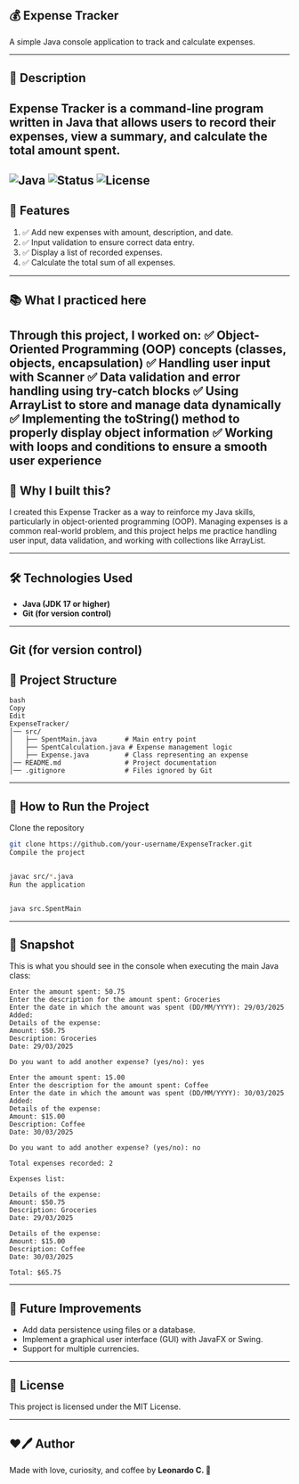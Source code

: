 ## 💰 Expense Tracker
A simple Java console application to track and calculate expenses.

---
## 📌 Description
Expense Tracker is a command-line program written in Java that allows users to record their expenses, view a summary, and calculate the total amount spent.
---
![Java](https://img.shields.io/badge/Java-ED8B00?style=for-the-badge&logo=java&logoColor=white)
![Status](https://img.shields.io/badge/status-learning-blue?style=for-the-badge)
![License](https://img.shields.io/badge/license-MIT-green?style=for-the-badge)
---
## 🚀 Features
1. ✅ Add new expenses with amount, description, and date.
2. ✅ Input validation to ensure correct data entry.
3. ✅ Display a list of recorded expenses.
4. ✅ Calculate the total sum of all expenses.

---
## 📚 What I practiced here
Through this project, I worked on:
✅ Object-Oriented Programming (OOP) concepts (classes, objects, encapsulation)
✅ Handling user input with Scanner
✅ Data validation and error handling using try-catch blocks
✅ Using ArrayList to store and manage data dynamically
✅ Implementing the toString() method to properly display object information
✅ Working with loops and conditions to ensure a smooth user experience
---
## 🧠 Why I built this?
I created this Expense Tracker as a way to reinforce my Java skills, particularly in object-oriented programming (OOP). Managing expenses is a common real-world problem, and this project helps me practice handling user input, data validation, and working with collections like ArrayList.

---
## 🛠️ Technologies Used
- **Java (JDK 17 or higher)**
- **Git (for version control)**
---

## Git (for version control)

## 📂 Project Structure
````
bash
Copy
Edit
ExpenseTracker/
│── src/
│   ├── SpentMain.java       # Main entry point
│   ├── SpentCalculation.java # Expense management logic
│   ├── Expense.java         # Class representing an expense
│── README.md                # Project documentation
│── .gitignore               # Files ignored by Git
````
---

## 🚀 How to Run the Project
Clone the repository

```sh
git clone https://github.com/your-username/ExpenseTracker.git
Compile the project
```
```sh

javac src/*.java
Run the application
```
```sh

java src.SpentMain
```
---
## 📸 Snapshot
This is what you should see in the console when executing the main Java class:
```
Enter the amount spent: 50.75
Enter the description for the amount spent: Groceries
Enter the date in which the amount was spent (DD/MM/YYYY): 29/03/2025
Added: 
Details of the expense:
Amount: $50.75
Description: Groceries
Date: 29/03/2025

Do you want to add another expense? (yes/no): yes

Enter the amount spent: 15.00
Enter the description for the amount spent: Coffee
Enter the date in which the amount was spent (DD/MM/YYYY): 30/03/2025
Added: 
Details of the expense:
Amount: $15.00
Description: Coffee
Date: 30/03/2025

Do you want to add another expense? (yes/no): no

Total expenses recorded: 2

Expenses list:

Details of the expense:
Amount: $50.75
Description: Groceries
Date: 29/03/2025

Details of the expense:
Amount: $15.00
Description: Coffee
Date: 30/03/2025

Total: $65.75

```
---
## 🎯 Future Improvements
-  Add data persistence using files or a database.
-  Implement a graphical user interface (GUI) with JavaFX or Swing.
-  Support for multiple currencies.
---
## 📜 License
This project is licensed under the MIT License.

---
## ❤🖊️ Author
Made with love, curiosity, and coffee by **Leonardo C. 🐼**